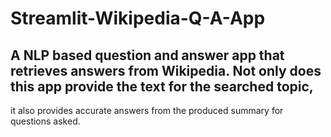 # Streamlit-Wikipedia-Q-A-App

## A NLP based question and answer app that retrieves answers from Wikipedia. Not only does this app provide the text for the searched topic,
it also provides accurate answers from the produced summary for questions asked. 

